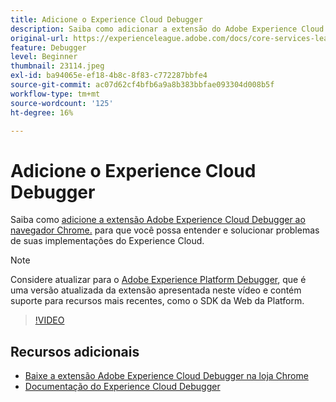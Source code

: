 ```yaml
---
title: Adicione o Experience Cloud Debugger
description: Saiba como adicionar a extensão do Adobe Experience Cloud Debugger ao navegador Chrome para que você possa entender e solucionar problemas das implementações do Experience Cloud.
original-url: https://experienceleague.adobe.com/docs/core-services-learn/tutorials/debugger/add-the-extension.html
feature: Debugger
level: Beginner
thumbnail: 23114.jpeg
exl-id: ba94065e-ef18-4b8c-8f83-c772287bbfe4
source-git-commit: ac07d62cf4bfb6a9a8b383bbfae093304d008b5f
workflow-type: tm+mt
source-wordcount: '125'
ht-degree: 16%

---
```


# Adicione o Experience Cloud Debugger

Saiba como [adicione a extensão Adobe Experience Cloud Debugger ao navegador Chrome.](https://chrome.google.com/webstore/detail/adobe-experience-cloud-de/ocdmogmohccmeicdhlhhgepeaijenapj) para que você possa entender e solucionar problemas de suas implementações do Experience Cloud.

>[!NOTE]
>
>Considere atualizar para o [Adobe Experience Platform Debugger](../overview.md), que é uma versão atualizada da extensão apresentada neste vídeo e contém suporte para recursos mais recentes, como o SDK da Web da Platform.

>[!VIDEO](https://video.tv.adobe.com/v/23114/?quality=12)

## Recursos adicionais

* [Baixe a extensão Adobe Experience Cloud Debugger na loja Chrome](https://chrome.google.com/webstore/detail/adobe-experience-cloud-de/ocdmogmohccmeicdhlhhgepeaijenapj)
* [Documentação do Experience Cloud Debugger](https://docs.adobe.com/content/help/pt-BR/experience-cloud/user-guides/home.translate.html)
